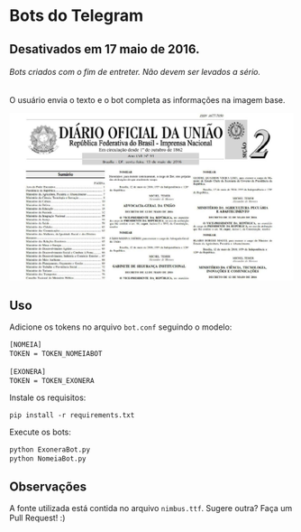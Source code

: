 # Bots do Telegram

## Desativados em 17 maio de 2016. 

###### Bots criados com o fim de entreter. Não devem ser levados a sério.

O usuário envia o texto e o bot completa as informações na imagem base.

![NomeiaBot](NomeiaBot.jpg)

## Uso

Adicione os tokens no arquivo `bot.conf` seguindo o modelo:
```
[NOMEIA]
TOKEN = TOKEN_NOMEIABOT

[EXONERA]
TOKEN = TOKEN_EXONERA
```

Instale os requisitos:

```
pip install -r requirements.txt
```

Execute os bots:

```
python ExoneraBot.py
python NomeiaBot.py
```

## Observações

A fonte utilizada está contida no arquivo `nimbus.ttf`. Sugere outra? Faça um Pull Request! :)
